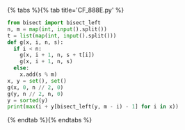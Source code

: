 {% tabs %}{% tab title='CF_888E.py' %}

```py
from bisect import bisect_left
n, m = map(int, input().split())
t = list(map(int, input().split()))
def g(x, i, n, s):
  if i < n:
    g(x, i + 1, n, s + t[i])
    g(x, i + 1, n, s)
  else:
    x.add(s % m)
x, y = set(), set()
g(x, 0, n // 2, 0)
g(y, n // 2, n, 0)
y = sorted(y)
print(max(i + y[bisect_left(y, m - i) - 1] for i in x))
```

{% endtab %}{% endtabs %}
